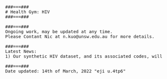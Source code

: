 <pre>
###===### 
# Health Gym: HIV
###===###

###===###
Ongoing work, may be updated at any time.
Please Contant Nic at n.kuo@unsw.edu.au for more details.

###===###
Latest News:
1) Our synthetic HIV dataset, and its associated codes, will be made available soon.

###===###
Date updated: 14th of March, 2022 "eji u.4tp6"
